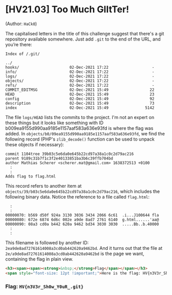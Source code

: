 # [HV21.03] Too Much GlItTer!
(Author: `HaCk0`)

The capitalised letters in the title of this challenge suggest that there's a git repository available somewhere. Just add `.git` to the end of the URL, and you’re there:

    Index of /.git/

    ../
    hooks/                      02-Dec-2021 17:22                   -
    info/                       02-Dec-2021 17:22                   -
    logs/                       02-Dec-2021 17:22                   -
    objects/                    02-Dec-2021 17:22                   -
    refs/                       02-Dec-2021 17:22                   -
    COMMIT_EDITMSG              02-Dec-2021 15:49                  22
    HEAD                        02-Dec-2021 15:49                  23
    config                      02-Dec-2021 15:49                  92
    description                 02-Dec-2021 15:49                  73
    index                       02-Dec-2021 15:49                5142

The file `logs/HEAD` lists the commits to the project. I'm not an expert on these things but it looks like something with ID b009ea9155d990aa9185e1157aaf583a636e93fd is where the flag was added. In `objects/b0/09ea9155d990aa9185e1157aaf583a636e93fd`, we find the following record (PHP's `zlib_decode()` function can be used to unpack these objects if necessary):

    commit 1104tree 39b03c5e6da0e645b22cd97a38a1c0c2d79ac216
    parent 9189c31b7f1c3f2e40133851ba3b6c39ffb704bd
    author Mathias Scherer <scherer.mat@gmail.com> 1638372513 +0100
      :
      :
    Adds flag to flag.html

This record refers to another item at `objects/39/b03c5e6da0e645b22cd97a38a1c0c2d79ac216`, which includes the following binary data. Notice the reference to a file called `flag.html`:

      :
      :
    00000070: b569 d50f 924a 3130 3036 3434 2066 6c61  .i...J100644 fla
    00000080: 672e 6874 6d6c 002e a9de 8ad7 2761 6140  g.html......'aa@
    00000090: 08a3 cd0a b442 620a 9462 bd34 3030 3030  .....Bb..b.40000
      :
      :

This filename is followed by another ID: `2ea9de8ad72761614008a3cd0ab442620a9462bd`. And it turns out that the file at `2e/a9de8ad72761614008a3cd0ab442620a9462bd` is the page we want, containing the flag in plain view.

```html
<h3><span><span><strong>&nbsp;</strong>Flag</span></span></h3>
<span style="font-size: 12pt !important;">Here is the flag: HV{n3V3r_Sh0w_Y0uR_.git}</span>
```

### Flag: `HV{n3V3r_Sh0w_Y0uR_.git}`
